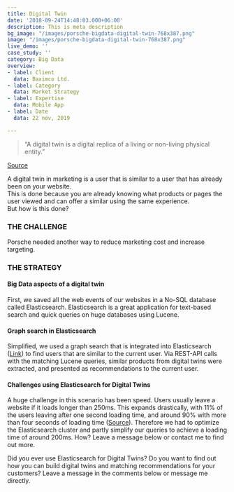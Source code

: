 ```yaml
---
title: Digital Twin
date: '2018-09-24T14:48:03.000+06:00'
description: This is meta description
bg_image: "/images/porsche-bigdata-digital-twin-768x387.png"
image: "/images/porsche-bigdata-digital-twin-768x387.png"
live_demo: ''
case_study: ''
category: Big Data
overview:
- label: Client
  data: Baximco Ltd.
- label: Category
  data: Market Strategy
- label: Expertise
  data: Mobile App
- label: Date
  data: 22 nov, 2019

---
```

> “A digital twin is a digital replica of a living or non-living physical entity.”

[Source](https://en.wikipedia.org/wiki/Digital_twin)

A digital twin in marketing is a user that is similar to a user that has already been on your website.  
This is done because you are already knowing what products or pages the user viewed and can offer a similar using the same experience.  
But how is this done?

### THE CHALLENGE

Porsche needed another way to reduce marketing cost and increase targeting.

### THE STRATEGY

#### Big Data aspects of a digital twin

First, we saved all the web events of our websites in a No-SQL database called Elasticsearch. Elasticsearch is a great application for text-based search and quick queries on huge databases using Lucene.

#### Graph search in Elasticsearch

Simplified, we used a graph search that is integrated into Elasticsearch ([Link](https://www.elastic.co/de/what-is/elasticsearch-graph)) to find users that are similar to the current user. Via REST-API calls with the matching Lucene queries, similar products from digital twins were extracted, and presented as recommendations to the current user.

#### Challenges using Elasticsearch for Digital Twins

A huge challenge in this scenario has been speed. Users usually leave a website if it loads longer than 250ms. This expands drastically, with 11% of the users leaving after one second loading time, and around 90% with more than four seconds of loading time ([Source](https://think.storage.googleapis.com/docs/mobile-page-speed-new-industry-benchmarks.pdf)). Therefore we had to optimize the Elasticsearch cluster and partly simplify our queries to achieve a loading time of around 200ms. How? Leave a message below or contact me to find out more.

Did you ever use Elasticsearch for Digital Twins? Do you want to find out how you can build digital twins and matching recommendations for your customers? Leave a message in the comments below or message me directly.